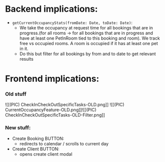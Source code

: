 # Backend implications:
- `getCurrentOccupancyStats(fromDate: Date, toDate: Date)`:
	- We take the occupancy at request time for all bookings that are in progress.(for all rooms -> for all bookings that are in progress and have at least one PetInRoom tied to this booking and room). We track free vs occupied rooms. A room is occupied if it has at least one pet in it.
	- Do this but filter for all bookings by from and to date to get relevant results
# Frontend implications:
### Old stuff
![[(PIC) CheckInCheckOutSpecificTasks-OLD.png]]
![[(PIC) CurrentOccupancyFeature-OLD.png]]![[(PIC) CheckInCheckOutSpecificTasks-OLD-Filter.png]]
### New stuff:

- Create Booking BUTTON:
	- redirects to calendar / scrolls to current day
- Create Client BUTTON:
	- opens create client modal